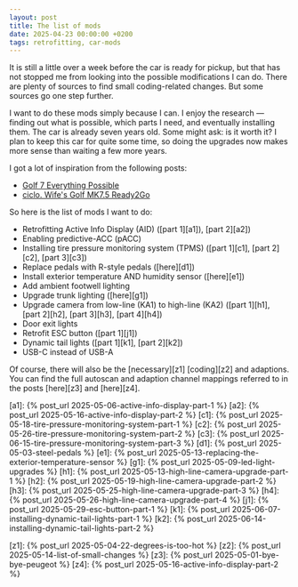 ```yaml
---
layout: post
title: The list of mods
date: 2025-04-23 00:00:00 +0200
tags: retrofitting, car-mods
---
```

It is still a little over a week before the car is ready for pickup, but that
has not stopped me from looking into the possible modifications I can do. There
are plenty of sources to find small coding-related changes. But some sources
go one step further.

I want to do these mods simply because I can. I enjoy the research — finding
out what is possible, which parts I need, and eventually installing them. The
car is already seven years old. Some might ask: is it worth it? I plan to
keep this car for quite some time, so doing the upgrades now makes more sense
than waiting a few more years.

I got a lot of inspiration from the following posts:

* [Golf 7 Everything Possible][1]
* [ciclo. Wife's Golf MK7.5 Ready2Go][2]

So here is the list of mods I want to do:

* Retrofitting Active Info Display (AID) ([part 1][a1]), [part 2][a2])
* Enabling predictive-ACC (pACC)
* Installing tire pressure monitoring system (TPMS) ([part 1][c1],
  [part 2][c2], [part 3][c3])
* Replace pedals with R-style pedals ([here][d1])
* Install exterior temperature AND humidity sensor ([here][e1])
* Add ambient footwell lighting
* Upgrade trunk lighting ([here][g1])
* Upgrade camera from low-line (KA1) to high-line (KA2) ([part 1][h1],
  [part 2][h2], [part 3][h3], [part 4][h4])
* Door exit lights
* Retrofit ESC button ([part 1][j1])
* Dynamic tail lights ([part 1][k1], [part 2][k2])
* USB-C instead of USB-A

Of course, there will also be the [necessary][z1] [coding][z2] and adaptions.
You can find the full autoscan and adaption channel mappings referred to in the
posts [here][z3] and [here][z4].

[1]: https://jimmy-cbx.blogspot.com/p/golf-7-everything-possible.html
[2]: https://uk-polos.net/viewtopic.php?t=72376

[a1]: {% post_url 2025-05-06-active-info-display-part-1 %}
[a2]: {% post_url 2025-05-16-active-info-display-part-2 %}
[c1]: {% post_url 2025-05-18-tire-pressure-monitoring-system-part-1 %}
[c2]: {% post_url 2025-05-26-tire-pressure-monitoring-system-part-2 %}
[c3]: {% post_url 2025-06-15-tire-pressure-monitoring-system-part-3 %}
[d1]: {% post_url 2025-05-03-steel-pedals %}
[e1]: {% post_url 2025-05-13-replacing-the-exterior-temperature-sensor %}
[g1]: {% post_url 2025-05-09-led-light-upgrades %}
[h1]: {% post_url 2025-05-13-high-line-camera-upgrade-part-1 %}
[h2]: {% post_url 2025-05-19-high-line-camera-upgrade-part-2 %}
[h3]: {% post_url 2025-05-25-high-line-camera-upgrade-part-3 %}
[h4]: {% post_url 2025-05-26-high-line-camera-upgrade-part-4 %}
[j1]: {% post_url 2025-05-29-esc-button-part-1 %}
[k1]: {% post_url 2025-06-07-installing-dynamic-tail-lights-part-1 %}
[k2]: {% post_url 2025-06-14-installing-dynamic-tail-lights-part-2 %}

[z1]: {% post_url 2025-05-04-22-degrees-is-too-hot %}
[z2]: {% post_url 2025-05-14-list-of-small-changes %}
[z3]: {% post_url 2025-05-01-bye-bye-peugeot %}
[z4]: {% post_url 2025-05-16-active-info-display-part-2 %}
